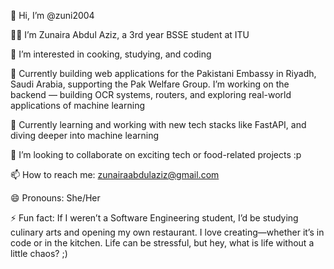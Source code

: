 👋 Hi, I’m @zuni2004

👩‍💻 I’m Zunaira Abdul Aziz, a 3rd year BSSE student at ITU

👀 I’m interested in cooking, studying, and coding

💼 Currently building web applications for the Pakistani Embassy in Riyadh, Saudi Arabia, supporting the Pak Welfare Group. I’m working on the backend — building OCR systems, routers, and exploring real-world applications of machine learning

🧠 Currently learning and working with new tech stacks like FastAPI, and diving deeper into machine learning

💞️ I’m looking to collaborate on exciting tech or food-related projects :p

📫 How to reach me: zunairaabdulaziz@gmail.com

😄 Pronouns: She/Her

⚡ Fun fact: If I weren’t a Software Engineering student, I’d be studying culinary arts and opening my own restaurant. I love creating—whether it’s in code or in the kitchen. Life can be stressful, but hey, what is life without a little chaos? ;)


